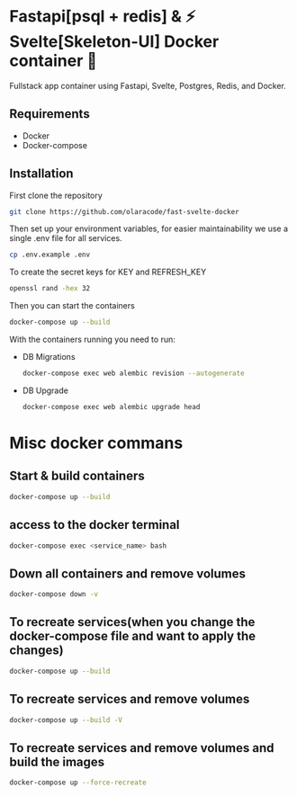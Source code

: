# Fastapi[psql + redis] & ⚡ Svelte[Skeleton-UI] Docker container 🐳

Fullstack app container using Fastapi, Svelte, Postgres, Redis, and Docker.

## Requirements

- Docker
- Docker-compose

## Installation

First clone the repository

```bash
git clone https://github.com/olaracode/fast-svelte-docker
```

Then set up your environment variables, for easier maintainability we use a single .env file for all services.

```bash
cp .env.example .env
```

To create the secret keys for KEY and REFRESH_KEY

```bash
openssl rand -hex 32
```

Then you can start the containers

```bash
docker-compose up --build
```

With the containers running you need to run:

- DB Migrations

  ```bash
  docker-compose exec web alembic revision --autogenerate
  ```

- DB Upgrade

  ```bash
  docker-compose exec web alembic upgrade head
  ```

# Misc docker commans

## Start & build containers

```bash
docker-compose up --build
```

## access to the docker terminal

```bash
docker-compose exec <service_name> bash
```

## Down all containers and remove volumes

```bash
docker-compose down -v
```

## To recreate services(when you change the docker-compose file and want to apply the changes)

```bash
docker-compose up --build
```

## To recreate services and remove volumes

```bash
docker-compose up --build -V
```

## To recreate services and remove volumes and build the images

```bash
docker-compose up --force-recreate
```
